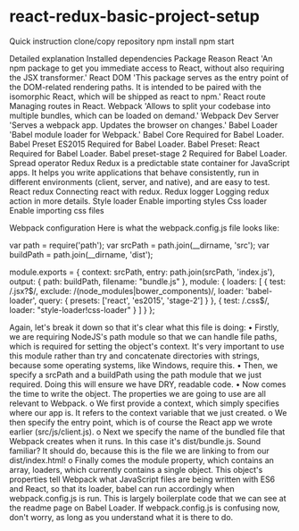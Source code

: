 # react-redux-basic-project-setup

Quick instruction
clone/copy repository
npm install
npm start

Detailed explanation
Installed dependencies
Package	Reason
React
'An npm package to get you immediate access to React, without also requiring the JSX transformer.'
React DOM
'This package serves as the entry point of the DOM-related rendering paths. It is intended to be paired with the isomorphic React, which will be shipped as react to npm.'
React route	Managing routes in React.
Webpack
'Allows to split your codebase into multiple bundles, which can be loaded on demand.'
Webpack Dev Server
'Serves a webpack app. Updates the browser on changes.'
Babel Loader
'Babel module loader for Webpack.'
Babel Core	Required for Babel Loader.
Babel Preset ES2015	Required for Babel Loader.
Babel Preset: React	Required for Babel Loader.
Babel preset-stage 2	Required for Babel Loader. Spread operator
Redux	Redux is a predictable state container for JavaScript apps. It helps you write applications that behave consistently, run in different environments (client, server, and native), and are easy to test.
React redux	Connecting react with redux.
Redux logger	Logging redux action in more details.
Style loader	Enable importing styles
Css loader	Enable importing css files


Webpack configuration
Here is what the webpack.config.js file looks like:

var path = require('path');
var srcPath = path.join(__dirname, 'src');
var buildPath = path.join(__dirname, 'dist');

module.exports = {
  context: srcPath,
  entry: path.join(srcPath, 'index.js'),
  output: {
      path: buildPath,
      filename: "bundle.js"
  },
  module: {
      loaders: [
          {
            test: /\.jsx?$/,
            exclude: /(node_modules|bower_components)/,
            loader: 'babel-loader',
            query: {
              presets: ['react', 'es2015', 'stage-2']
            }
          },
          { 
            test: /\.css$/, 
            loader: "style-loader!css-loader" 
          }
      ]
  }
};


Again, let's break it down so that it's clear what this file is doing:
•	Firstly, we are requiring NodeJS's path module so that we can handle file paths, which is required for setting the object's context. It's very important to use this module rather than try and concatenate directories with strings, because some operating systems, like Windows, require this.
•	Then, we specify a srcPath and a buildPath using the path module that we just required. Doing this will ensure we have DRY, readable code.
•	Now comes the time to write the object. The properties we are going to use are all relevant to Webpack.
o	We first provide a context, which simply specifies where our app is. It refers to the context variable that we just created.
o	We then specify the entry point, which is of course the React app we wrote earlier (src/js/client.js).
o	Next we specify the name of the bundled file that Webpack creates when it runs. In this case it's dist/bundle.js. Sound familiar? It should do, because this is the file we are linking to from our dist/index.html!
o	Finally comes the module property, which contains an array, loaders, which currently contains a single object. This object's properties tell Webpack what JavaScript files are being written with ES6 and React, so that its loader, babel can run accordingly when webpack.config.js is run. This is largely boilerplate code that we can see at the readme page on Babel Loader.
If webpack.config.js is confusing now, don't worry, as long as you understand what it is there to do.

